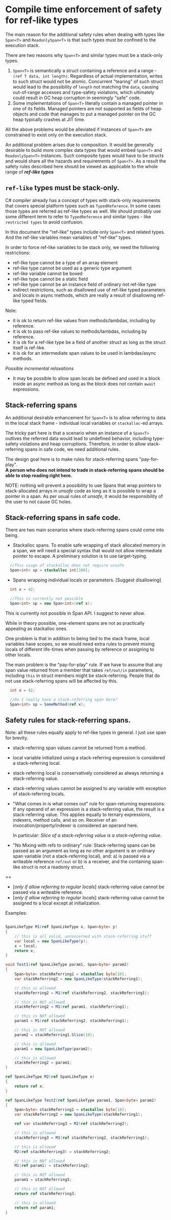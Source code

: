 # Compile time enforcement of safety for ref-like types #

The main reason for the additional safety rules when dealing with types like `Span<T>` and `ReadonlySpan<T>` is that such types must be confined to the execution stack.
 
There are two reasons why `Span<T>` and similar types must be a stack-only types.

1. `Span<T>` is semantically a struct containing a reference and a range - `(ref T data, int length)`. Regardless of actual implementation, writes to such struct would not be atomic. Concurrent "tearing" of such struct would lead to the possibility of `length` not matching the `data`, causing out-of-range accesses and type-safety violations, which ultimately could result in GC heap corruption in seemingly "safe" code.
2. Some implementations of `Span<T>` literally contain a managed pointer in one of its fields. Managed pointers are not supported as fields of heap objects and code that manages to put a managed pointer on the GC heap typically crashes at JIT time.

All the above problems would be alleviated if instances of `Span<T>` are constrained to exist only on the execution stack. 

An additional problem arises due to composition. It would be generally desirable to build more complex data types that would embed `Span<T>` and `ReadonlySpan<T>` instances. Such composite types would have to be structs and would share all the hazards and requirements of `Span<T>`. As a result the safety rules described here should be viewed as applicable to the whole range of **_ref-like types_**

## `ref-like` types must be stack-only. ##

C# compiler already has a concept of types with stack-only requirements that covers special platform types such as `TypedReference`. In some cases those types are referred as ref-like types as well. We should probably use some different term to refer to `TypedReference` and similar types - like `restricted types` to avoid confusion.

In this document the "ref-like" types include only `Span<T>` and related types. And the ref-like variables mean variables of "ref-like" types.  

In order to force ref-like variables to be stack only, we need the following restrictions: 

- ref-like type cannot be a type of an array element
- ref-like type cannot be used as a generic type argument
- ref-like variable cannot be boxed
- ref-like type cannot be a static field
- ref-like type cannot be an instance field of ordinary not ref-like type
- indirect restrictions, such as disallowed use of ref-like typed parameters and locals in async methods, which are really a result of disallowing ref-like typed fields.

Note:

- it is ok to return ref-like values from methods/lambdas, including by reference.
- it is ok to pass ref-like values to methods/lambdas, including by reference.
- it is ok for a ref-like type be a field of another struct as long as the struct itself is ref-like.
- it is ok for an intermediate span values to be used in lambdas/async methods. 


*Possible incremental relaxations*
- It may be possible to allow span locals be defined and used in a block inside an async method as long as the block does not contain `await` expressions. 


## Stack-referring spans

An additional desirable enhancement for `Span<T>` is to allow referring to data in the local stack frame - individual local variables or `stackalloc`-ed arrays.

The tricky part here is that a scenario when an instance of a `Span<T>` outlives the referred data would lead to undefined behavior, including type-safety violations and heap corruptions. Therefore, in order to allow stack-referring spans in safe code, we need additional rules. 

The design goal here is to make rules for stack-referring spans "pay-for-play".  
**A person who does not intend to trade in stack-referring spans should be able to stop reading right here.**
 
NOTE: nothing will prevent a possibility to use Spans that wrap pointers to stack-allocated arrays in _unsafe_ code as long as it is possible to wrap a pointer in a span. As per usual rules of _unsafe_, it would be responsibility of the user to not cause GC holes.


## Stack-referring spans in safe code.

There are two main scenarios where stack-referring spans could come into being.  
- Stackalloc spans.
  To enable safe wrapping of stack allocated memory in a span, we will need a special syntax that would not allow intermediate pointer to escape.
  A preliminary solution is to use target-typing.

```cs
  //This usage of stackalloc does not require unsafe 
  Span<int> sp = stackalloc int[100]; 
```
  
- Spans wrapping individual locals or parameters. [Suggest disallowing]
 
```cs
  int x = 42;

  //This is currently not possible
  Span<int> sp = new Span<int>(ref x);
```

  This is currently not possible in Span API. I suggest to never allow. 

  While in theory possible, one-element spans are not as practically appealing as stackalloc ones.

  One problem is that in addition to being tied to the stack frame, local variables have scopes, so we would need extra rules to prevent mixing locals of different life-times when passing by reference or assigning to other locals.
 
  The main problem is the "pay-for-play" rule. If we have to assume that any span value returned from a member that takes `ref/out/in` parameters, including `this` in struct members might be stack-referring. People that do not use stack-referring spans will be affected by this.

```cs
  int x = 42; 

  //Do I really have a stack-referring span here?
  Span<int> sp = SomeMethod(ref x); 

```

## Safety rules for stack-referring spans.
Note: all these rules equally apply to ref-like types in general. I just use span for brevity.

- stack-referring span values cannot be returned from a method.

- local variable initialized using a stack-referring expression is considered a stack-referring local.

- stack-referring local is conservatively considered as always returning a stack-referring value.

- stack-referring values cannot be assigned to any variable with exception of stack-referring locals.

- "What comes in is what comes out" rule for span-returning expressions:
  If any operand of an expression is a stack-referring value, the result is a stack-referring value.
  This applies equally to ternary expressions, indexers, method calls, and so on. 
  Receiver of an invocation/property/indexer is considered an operand here.
 
  In particular: _Slice of a stack-referring value is a stack-referring value._  

- "No Mixing with refs to ordinary" rule: 
  Stack-referring spans can be passed as an argument as long as no other argument is an ordinary span variable (not a stack-referring local), and:
  a) is passed via a writeable reference `ref/out` or 
  b) is a receiver, and the containing span-like struct is not a readonly struct. 


==
- [_only if allow referring to regular locals_] stack-referring value cannot be passed via a writeable reference.
- [_only if allow referring to regular locals_] stack-referring value cannot be assigned to a local except at initialization.


Examples:

```c#

SpanLikeType M1(ref SpanLikeType x, Span<byte> y)
{
    // this is all valid, unconcerned with stack-referring stuff
    var local = new SpanLikeType(y);
    x = local;
    return x;
}

void Test1(ref SpanLikeType param1, Span<byte> param2)
{
    Span<byte> stackReferring1 = stackalloc byte[10];
    var stackReferring2 = new SpanLikeType(stackReferring1);

    // this is allowed
    stackReferring2 = M1(ref stackReferring2, stackReferring1);

    // this is NOT allowed
    stackReferring2 = M1(ref param1, stackReferring1);

    // this is NOT allowed
    param1 = M1(ref stackReferring2, stackReferring1);

    // this is NOT allowed
    param2 = stackReferring1.Slice(10);

    // this is allowed
    param1 = new SpanLikeType(param2);

    // this is allowed
    stackReferring2 = param1;
}

ref SpanLikeType M2(ref SpanLikeType x)
{
    return ref x;
}

ref SpanLikeType Test2(ref SpanLikeType param1, Span<byte> param2)
{
    Span<byte> stackReferring1 = stackalloc byte[10];
    var stackReferring2 = new SpanLikeType(stackReferring1);

    ref var stackReferring3 = M2(ref stackReferring2);

    // this is allowed
    stackReferring3 = M1(ref stackReferring2, stackReferring1);

    // this is allowed
    M2(ref stackReferring3) = stackReferring2;

    // this is NOT allowed
    M1(ref param1) = stackReferring2;

    // this is NOT allowed
    param1 = stackReferring3;

    // this is NOT allowed
    return ref stackReferring3;

    // this is allowed
    return ref param1;
}

```


